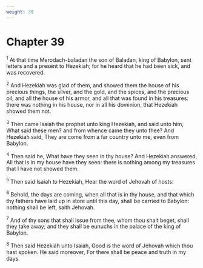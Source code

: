 ```yaml
---
weight: 39
---
```


# Chapter 39

<sup>1</sup> At that time Merodach-baladan the son of Baladan, king of Babylon, sent letters and a present to Hezekiah; for he heard that he had been sick, and was recovered. 

<sup>2</sup> And Hezekiah was glad of them, and showed them the house of his precious things, the silver, and the gold, and the spices, and the precious oil, and all the house of his armor, and all that was found in his treasures: there was nothing in his house, nor in all his dominion, that Hezekiah showed them not. 

<sup>3</sup> Then came Isaiah the prophet unto king Hezekiah, and said unto him, What said these men? and from whence came they unto thee? And Hezekiah said, They are come from a far country unto me, even from Babylon. 

<sup>4</sup> Then said he, What have they seen in thy house? And Hezekiah answered, All that is in my house have they seen: there is nothing among my treasures that I have not showed them. 

<sup>5</sup> Then said Isaiah to Hezekiah, Hear the word of Jehovah of hosts: 

<sup>6</sup> Behold, the days are coming, when all that is in thy house, and that which thy fathers have laid up in store until this day, shall be carried to Babylon: nothing shall be left, saith Jehovah. 

<sup>7</sup> And of thy sons that shall issue from thee, whom thou shalt beget, shall they take away; and they shall be eunuchs in the palace of the king of Babylon. 

<sup>8</sup> Then said Hezekiah unto Isaiah, Good is the word of Jehovah which thou hast spoken. He said moreover, For there shall be peace and truth in my days. 


